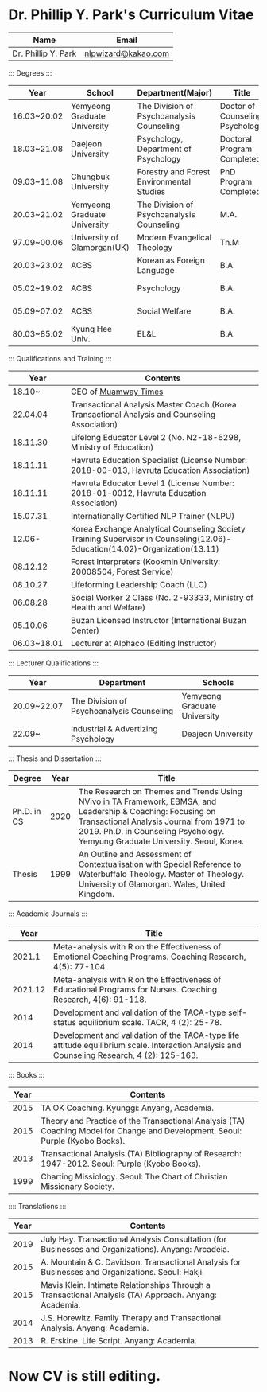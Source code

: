 

# Dr. Phillip Y. Park's Curriculum Vitae

|Name|Email|
|---|---|
|Dr. Phillip Y. Park|nlpwizard@kakao.com|

::: Degrees :::

|Year|School|Department(Major)|Title|Credits|
|---|---|---|---|---|
|16.03~20.02|Yemyeong Graduate University|The Division of Psychoanalysis Counseling|Doctor of Counseling Psychology|Yemyeong(Ph.D)-47|
|18.03~21.08|Daejeon University|Psychology, Department of Psychology|Doctoral Program Completed||
|09.03~11.08|Chungbuk University|Forestry and Forest Environmental Studies|PhD Program Completed||
|20.03~21.02|Yemyeong Graduate University|The Division of Psychoanalysis Counseling|M.A.|Th-366|
|97.09~00.06|University of Glamorgan(UK)|Modern Evangelical Theology|Th.M|97001910|
|20.03~23.02|ACBS|Korean as Foreign Language|B.A.|CB-2023-BA-015269|
|05.02~19.02|ACBS|Psychology|B.A.|CB-2019-BA-009699|
|05.09~07.02|ACBS|Social Welfare|B.A.|CB-2007-BA-38437|
|80.03~85.02|Kyung Hee Univ.|EL&L|B.A.|1984-나-54357|

::: Qualifications and Training :::

|Year|Contents|
|---|---|
|18.10~|CEO of [Muamway Times](https://muamway.net)|
|22.04.04|Transactional Analysis Master Coach (Korea Transactional Analysis and Counseling Association)|
|18.11.30|Lifelong Educator Level 2 (No. N2-18-6298, Ministry of Education)|
|18.11.11|Havruta Education Specialist (License Number: 2018-00-013, Havruta Education Association)|
|18.11.11|Havruta Educator Level 1 (License Number: 2018-01-0012, Havruta Education Association)|
|15.07.31|Internationally Certified NLP Trainer (NLPU)|
|12.06-|Korea Exchange Analytical Counseling Society Training Supervisor in Counseling(12.06)-Education(14.02)-Organization(13.11)|
|08.12.12|Forest Interpreters (Kookmin University: 20008504, Forest Service)|
|08.10.27|Lifeforming Leadership Coach (LLC)|
|06.08.28|Social Worker 2 Class (No. 2-93333, Ministry of Health and Welfare)|
|05.10.06|Buzan Licensed Instructor (International Buzan Center)|
|06.03~18.01|Lecturer at Alphaco (Editing Instructor)|

::: Lecturer Qualifications :::

|Year|Department|Schools|
|---|---|---|
|20.09~22.07|The Division of Psychoanalysis Counseling|Yemyeong Graduate University|
|22.09~|Industrial & Advertizing Psychology|Deajeon University|

::: Thesis and Dissertation :::

|Degree|Year|Title|
|---|---|---|
|Ph.D. in CS|2020|The Research on Themes and Trends Using NVivo in TA Framework, EBMSA, and Leadership & Coaching: Focusing on Transactional Analysis Journal from 1971 to 2019. Ph.D. in Counseling Psychology. Yemyung Graduate University. Seoul, Korea.|
|Thesis|1999|An Outline and Assessment of Contextualisation with Special Reference to Waterbuffalo Theology. Master of Theology. University of Glamorgan. Wales, United Kingdom.|

::: Academic Journals :::

|Year|Title|
|---|---|
|2021.1|Meta-analysis with R on the Effectiveness of Emotional Coaching Programs. Coaching Research, 4(5): 77-104.|
|2021.12|Meta-analysis with R on the Effectiveness of Educational Programs for Nurses. Coaching Research, 4(6): 91-118.|
|2014|Development and validation of the TACA-type self-status equilibrium scale. TACR, 4 (2): 25-78.|
|2014|Development and validation of the TACA-type life attitude equilibrium scale. Interaction Analysis and Counseling Research, 4 (2): 125-163.|

::: Books :::

|Year|Contents|
|---|---|
|2015|TA OK Coaching. Kyunggi: Anyang, Academia.|
|2015|Theory and Practice of the Transactional Analysis (TA) Coaching Model for Change and Development. Seoul: Purple (Kyobo Books).|
|2013|Transactional Analysis (TA) Bibliography of Research: 1947-2012. Seoul: Purple (Kyobo Books).|
|1999|Charting Missiology. Seoul: The Chart of Christian Missionary Society.|

:::: Translations :::

|Year|Contents|
|---|---|
|2019|July Hay. Transactional Analysis Consultation (for Businesses and Organizations). Anyang: Arcadeia.|
|2015|A. Mountain & C. Davidson. Transactional Analysis for Businesses and Organizations. Seoul: Hakji.|
|2015|Mavis Klein. Intimate Relationships Through a Transactional Analysis (TA) Approach. Anyang: Academia.|
|2014|J.S. Horewitz. Family Therapy and Transactional Analysis. Anyang: Academia.|
|2013|R. Erskine. Life Script. Anyang: Academia.|


# Now CV is still editing.
